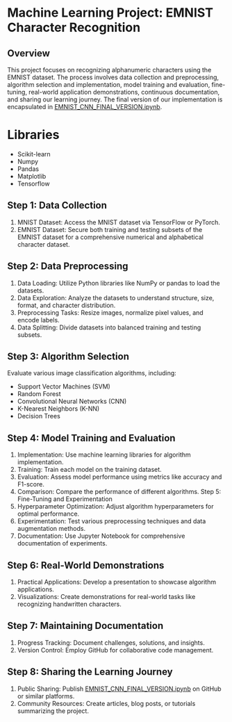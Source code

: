 # Machine Learning Project: EMNIST Character Recognition
## Overview
This project focuses on recognizing alphanumeric characters using the EMNIST dataset. The process involves data collection and preprocessing, algorithm selection and implementation, model training and evaluation, fine-tuning, real-world application demonstrations, continuous documentation, and sharing our learning journey. The final version of our implementation is encapsulated in [EMNIST_CNN_FINAL_VERSION.ipynb](EMNIST_CNN_FINAL_VERSION.ipynb).

# Libraries
- Scikit-learn
- Numpy
- Pandas
- Matplotlib
- Tensorflow

## Step 1: Data Collection
1. MNIST Dataset: Access the MNIST dataset via TensorFlow or PyTorch.
2. EMNIST Dataset: Secure both training and testing subsets of the EMNIST dataset for a comprehensive numerical and alphabetical character dataset.
## Step 2: Data Preprocessing
1. Data Loading: Utilize Python libraries like NumPy or pandas to load the datasets.
2. Data Exploration: Analyze the datasets to understand structure, size, format, and character distribution.
3. Preprocessing Tasks: Resize images, normalize pixel values, and encode labels.
4. Data Splitting: Divide datasets into balanced training and testing subsets.
## Step 3: Algorithm Selection
Evaluate various image classification algorithms, including:

- Support Vector Machines (SVM)
- Random Forest
- Convolutional Neural Networks (CNN)
- K-Nearest Neighbors (K-NN)
- Decision Trees
## Step 4: Model Training and Evaluation
1. Implementation: Use machine learning libraries for algorithm implementation.
2. Training: Train each model on the training dataset.
3. Evaluation: Assess model performance using metrics like accuracy and F1-score.
4. Comparison: Compare the performance of different algorithms.
Step 5: Fine-Tuning and Experimentation
1. Hyperparameter Optimization: Adjust algorithm hyperparameters for optimal performance.
2. Experimentation: Test various preprocessing techniques and data augmentation methods.
3. Documentation: Use Jupyter Notebook for comprehensive documentation of experiments.
## Step 6: Real-World Demonstrations
1. Practical Applications: Develop a presentation to showcase algorithm applications.
2. Visualizations: Create demonstrations for real-world tasks like recognizing handwritten characters.
## Step 7: Maintaining Documentation
1. Progress Tracking: Document challenges, solutions, and insights.
2. Version Control: Employ GitHub for collaborative code management.
## Step 8: Sharing the Learning Journey
1. Public Sharing: Publish [EMNIST_CNN_FINAL_VERSION.ipynb](EMNIST_CNN_FINAL_VERSION.ipynb) on GitHub or similar platforms.
2. Community Resources: Create articles, blog posts, or tutorials summarizing the project.
